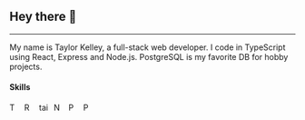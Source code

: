 ## Hey there 👋

<hr />

My name is Taylor Kelley, a full-stack web developer. I code in TypeScript using React, Express and Node.js. PostgreSQL is my favorite DB for hobby projects.

#### Skills

<div style="display: flex; flex-direction: row; flex-wrap: wrap; gap: 10px;">
	<img style="height: 16px;" src="https://github.com/user-attachments/assets/1ef7b2b2-b0e7-4bd3-b468-62e8548d7782" title="TypeScript" />
	<img style="height: 16px;" src="https://github.com/user-attachments/assets/0750d293-ae1a-4d82-bc5c-d6196abffdcd" title="React" />
	<img style="height: 16px;" src="https://github.com/user-attachments/assets/fd364a0f-3f41-4b9b-923a-4d7935d78ac4" title="tailwindcss" />
	<img style="height: 16px;" src="https://github.com/user-attachments/assets/6ebbd893-aaf0-43d9-b6ca-a4ae1e0ae9c8" title="Node JS" />
	<img style="height: 16px;" src="https://github.com/user-attachments/assets/03da8be7-a983-47cf-8ed9-2d82cc815b04" title="PostgreSQL" />
	<img style="height: 16px;" src="https://github.com/user-attachments/assets/c4fc064c-0c07-4987-acbc-fe91aa430431" title="Postman" />
</div>
